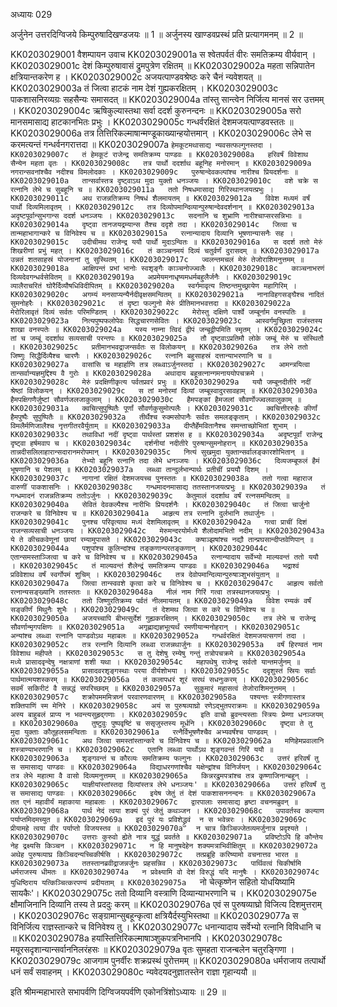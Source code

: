 अध्यायः 029

अर्जुनेन उत्तरदिग्विजये किम्पुरुषादिखण्डजयः ॥ 1 ॥ अर्जुनस्य खाण्डवप्रस्थं प्रति प्रत्यागमनम् ॥ 2 ॥
	
KK0203029001	वैशम्पायन उवाच 
KK0203029001a	स श्वेतपर्वतं वीरः समतिक्रम्य वीर्यवान् ।                            
KK0203029001c	देशं किम्पुरुषावासं द्रुमपुत्रेण रक्षितम् ॥
KK0203029002a	महता सन्निपातेन क्षत्रियान्तकरेण ह ।
KK0203029002c	अजयत्पाण्डवश्रेष्ठः करे चैनं न्यवेशयत् ॥
KK0203029003a	तं जित्वा हाटकं नाम देशं गुह्यकरक्षितम् ।
KK0203029003c	पाकशासनिरव्यग्रः सहसैन्यः समासदत् ॥
KK0203029004a	तांस्तु सान्त्वेन निर्जित्य मानसं सर उत्तमम् ।
KK0203029004c	ऋषिकुल्यास्तथा सर्वा ददर्श कुरुनन्दनः ॥
KK0203029005a	सरो मानसमासाद्य हाटकानभितः प्रभुः ।
KK0203029005c	गन्धर्वरक्षितं देशमजयत्पाण्डवस्ततः ॥
KK0203029006a	तत्र तित्तिरिकल्माषान्मण्डूकाख्यान्हयोत्तमान् ।
KK0203029006c	लेभे स करमत्यन्तं गन्धर्वनगरात्तदा ॥
KK0203029007a	`हेमकूटमथासाद्य न्यवसत्फल्गुनस्तदा ।
KK0203029007c	तं हेमकूटं राजेन्द्र समतिक्रम्य पाण्डवः ॥
KK0203029008a	हरिवर्षं विवेशाथ सैन्येन महता वृतः ।
KK0203029008c	तत्र पार्थो ददर्शाथ बहूनिह मनोरमान् ॥
KK0203029009a	नगरान्सवनांश्चैव नदीश्च विमलोदकाः ।
KK0203029009c	पुरुषान्देवकल्पांश्च नारीश्च प्रियदर्शनाः ॥
KK0203029010a	तान्सर्वास्तत्र दृष्ट्वाऽथ मुदा युक्तो धनञ्जयः ।
KK0203029010c	वशे चक्रे स रत्नानि लेभे च सुबहूनि च ॥
KK0203029011a	ततो निषधमासाद्य गिरिस्थानजयत्प्रभुः ।
KK0203029011c	अथ राजन्नतिक्रम्य निषधं शैलमायतम् ॥
KK0203029012a	विवेश मध्यमं वर्षं पार्थो दिव्यमिलावृतम् ।
KK0203029012c	तत्र दिव्योपमान्दिव्यान्पुरुषान्देवदर्शनान् ॥
KK0203029013a	अदृष्टपूर्वान्सुभगान्स ददर्श धनञ्जयः ।
KK0203029013c	सदनानि च शुभ्राणि नारीश्चाप्सरसन्निभाः ॥
KK0203029014a	दृष्ट्वा तानजयद्रम्यान्स तैश्च ददृशे तदा ।
KK0203029014c	जित्वा च तान्महाभागान्करे च विनिवेश्य च ॥
KK0203029015a	रत्नान्यादाय दिव्यानि भूषणान्यासनैः सह ।
KK0203029015c	उदीचीमथ राजेन्द्र ययौ पार्थो मुदाऽन्वितः ॥
KK0203029016a	स ददर्श ततो मेरुं शिखरीणां प्रभुं महत् ।
KK0203029016c	तं काञ्चनमयं दिव्यं चतुर्वर्णं दुरासदम् ॥
KK0203029017a	उन्नतं शतसाहस्रं योजनानां तु सुस्थितम् ।
KK0203029017c	ज्वलन्तमचलं मेरुं तेजोराशिमनुत्तमम् ॥
KK0203029018a	आक्षिपन्तं प्रभां भानोः स्वशृङ्गैः काञ्चनोज्ज्वलैः ।
KK0203029018c	काञ्चनाभरणं दिव्यदेवगन्धर्वसेवितम् ॥
KK0203029019a	अप्रमेयमनाधृष्यमधर्मबहुलैर्जनैः ।
KK0203029019c	व्यालैराचरितं घोरैर्दिव्यौषधिविदीपितम् ॥
KK0203029020a	स्वर्गमावृत्य तिष्ठन्तमुच्छ्रायेण महागिरिम् ।
KK0203029020c	अगम्यं मनसाप्यन्यैर्नदीवृक्षसमन्वितम् ॥
KK0203029021a	नानाविहगसङ्घैश्च नादितं सुमनोहरैः ।
KK0203029021c	तं दृष्टा फल्गुनो मेरुं प्रीतिमानभवत्तदा ॥
KK0203029022a	मेरोरिलावृतं दिव्यं सर्वतः परिमण्डितम् ।
KK0203029022c	मेरोस्तु दक्षिणे पार्श्वे जम्बूर्नाम वनस्पतिः ॥
KK0203029023a	नित्यपुष्पफलोपेवः सिद्धचारणसेवितः ।
KK0203029023c	आस्वर्गमुच्छ्रिता राजंस्तस्य शाखा वनस्पतेः ॥
KK0203029024a	यस्य नाम्ना त्विदं द्वीपं जन्बूद्वीपमिति स्मृतम् ।
KK0203029024c	तां च जम्बूं ददर्शाथ सव्यसाची परन्तपः ॥
KK0203029025a	तौ दृष्ट्वाऽप्रतिमौ लोके जम्बूं मेरुं च संस्थितौ ।
KK0203029025c	प्रतीमानभवद्राजन्सर्वतः स विलोकयन् ॥
KK0203029026a	तत्र लेभे ततो जिष्णुः सिद्धैर्दिव्यैश्च चारणैः ।
KK0203029026c	रत्नानि बहुसाहस्रं दत्तान्याभरणानि च ॥
KK0203029027a	वासांसि च महार्हाणि तत्र लब्ध्वाऽर्जुनस्तदा ।
KK0203029027c	आमन्त्रयित्वा तान्सर्वान्यज्ञमुद्दिश्य वै गुरोः ॥
KK0203029028a	अथादाय बहून्रत्नान्गमनाययोपचक्रमे ।
KK0203029028c	मेरुं प्रदक्षिणीकृत्य पर्वतप्रवरं प्रभुः ॥
KK0203029029a	ययौ जम्बूनदीतीरे नदीं श्रेष्ठां विलोकयन् ।
KK0203029029c	स तां मनोरमां दिव्यां जम्बूस्वादुरसावहाम् ॥
KK0203029030a	हैमपक्षिगणैर्जुष्टां सौवर्णजलजाकुलाम् ।
KK0203029030c	हैमपङ्कां हैमजलां सौवर्णोज्ज्वलवालुकाम् ॥
KK0203029031a	क्वचित्सुपुष्पितैः पूर्णां सौवर्णकुसुमोत्पलैः ।
KK0203029031c	क्वचित्तीररुहैः कीर्णां हैमपुष्पैः सुपुष्पितैः ॥
KK0203029032a	तीर्थैश्च रुक्मसोपानैः सर्वतः समलङ्कृताम् ।
KK0203029032c	विमलैर्मणिजालैश्च नृत्तगीतरवैर्युताम् ॥
KK0203029033a	दीप्तैर्हेमवितानैश्च समन्ताच्छोभितां शुभाम् ।
KK0203029033c	तथाविधां नदीं दृष्ट्वा पार्थस्तां प्रशशंस ह ॥
KK0203029034a	अदृष्टपूर्वां राजेन्द्र दृष्ट्वा हर्षमवाप च ।
KK0203029034c	दर्शनीयां नदीतीरे पुरुषान्सुमनोहरान् ॥
KK0203029035a	तान्नदीसलिलाहारान्सदारानमरोपमान् ।
KK0203029035c	नित्यं सुखमुदा युक्तान्सर्वालङ्कारशोभितान् ॥
KK0203029036a	तेभ्यो बहूनि रत्नानि तदा लेभे धनञ्जयः ।
KK0203029036c	दिव्यजम्बूफलं हैमं भूषणानि च पेशलम् ॥
KK0203029037a	लब्ध्वा तान्दुर्लभान्पार्थः प्रतीचीं प्रययौ दिशम् ।
KK0203029037c	नागानां रक्षितं देशमजयच्च पुनस्ततः ॥
KK0203029038a	ततो गत्वा महाराज वारुणीं पाकशासनिः ।
KK0203029038c	गन्धमादनमासाद्य ततस्तानजयत्प्रभुः ॥
KK0203029039a	तं गन्धमादनं राजन्नतिक्रम्य ततोऽर्जुनः ।
KK0203029039c	केतुमालं ददर्शाथ वर्षं रत्नसमन्वितम् ॥
KK0203029040a	सेवितं देवकल्पैश्च नारीभिः प्रियदर्शनैः ।
KK0203029040c	तं जित्वा चार्जुनो राजन्करे च विनिवेश्य च ॥
KK0203029041a	आहृत्य तत्र रत्नानि दुर्लभानि तथार्जुनः ।
KK0203029041c	पुनश्च परिवृत्याथ मध्यं देशमिलावृतम् ॥
KK0203029042a	गत्वा प्राचीं दिशं राजन्सव्यसाची धनञ्जयः ।
KK0203029042c	मेरुमन्दरयोर्मध्ये शैलोदामभितो नदीम् ॥
KK0203029043a	ये ते कीचकवेणूनां छायां रम्यामुपासते ।
KK0203029043c	कषाञ्झषांश्च नद्यौ तान्प्रघसान्दीप्तवेणिपान् ॥
KK0203029044a	पशुपांश्च कुलिन्दांश्च तङ्कणान्परतङ्कणान् ।
KK0203029044c	एतान्समस्ताञ्जित्वा च करे च विनिवेश्य च ॥
KK0203029045a	रत्नान्यादाय सर्वेभ्यो माल्यवन्तं ततो ययौ ।
KK0203029045c	तं माल्यवन्तं शैलेन्द्रं समतिक्रम्य पाण्डवः ॥
KK0203029046a	भद्राश्वं प्रविवेशाथ वर्षं स्वर्गोपमं शुचिम् ।
KK0203029046c	तत्र देवोपमान्दिव्यान्पुरुषाञ्शुभसंयुतान् ॥
KK0203029047a	जित्वा तान्स्ववशे कृत्वा करे च विनिवेश्य च ।
KK0203029047c	आहृत्य सर्वतो रत्नान्यसङ्ख्यानि ततस्ततः ॥
KK0203029048a	नीलं नाम गिरिं गत्वा तत्रस्थानजयत्प्रभुः ।
KK0203029048c	ततो जिष्णुरतिक्रम्य पर्वतं नीलमायतम् ॥
KK0203029049a	विवेश रम्यकं वर्षं सङ्कीर्णं मिथुनैः शुभैः ।
KK0203029049c	तं देशमथ जित्वा स करे च विनिवेश्य च ॥
KK0203029050a	अजयच्चापि बीभत्सुर्देशं गुह्यकरक्षितम् ।
KK0203029050c	तत्र लेभे च राजेन्द्र सौवर्णान्मृगपक्षिणः ॥
KK0203029051a	अगृह्णाद्यज्ञभूत्यर्थं रमणीयान्मनोहरान् ।
KK0203029051c	अन्यांश्च लब्ध्वा रत्नानि पाण्डवोऽथ महाबलः ॥
KK0203029052a	गन्धर्वरक्षितं देशमजयत्सगणं तदा ।
KK0203029052c	तत्र रत्नानि दिव्यानि लब्ध्वा राजन्नथार्जुनः ॥
KK0203029053a	वर्षं हिरण्वतं नाम विवेशाथ महीपते ।
KK0203029053c	स तु देशेषु रम्येषु गन्तुं तत्रोपचक्रमे ॥
KK0203029054a	मध्ये प्रासादवृन्देषु नक्षत्राणां शशी यथा ।
KK0203029054c	महापथेषु राजेन्द्र सर्वतो यान्तमर्जुनम् ॥
KK0203029055a	प्रासादवरशृङ्गस्थाः परया वीर्यशोभया ।
KK0203029055c	ददृशुस्तं स्रियः सर्वाः पार्थमात्मयशस्करम् ॥
KK0203029056a	तं कलापधरं शूरं सरथं सधनुःकरम् ।
KK0203029056c	सवर्मं सकिरीटं वै सन्नद्धं सपरिच्छदम् ॥
KK0203029057a	सुकुमारं महासत्वं तेजोराशिमनुत्तमम् ।
KK0203029057c	शक्रोपमममित्रघ्नं परवारणवारणम् ॥
KK0203029058a	पश्यन्तः स्त्रीगणास्तत्र शक्तिपाणिं स्म मेनिरे ।
KK0203029058c	अयं स पुरुषव्याघ्रो रणेऽद्भुतपराक्रमः ॥
KK0203029059a	अस्य बाहुबलं प्राप्य न भवन्त्यसुहृद्गणाः ।
KK0203029059c	इति वाचो ब्रुवन्त्यस्ताः स्त्रियः प्रेम्णा धनञ्जयम् ॥
KK0203029060a	तुष्टुवुः पुष्पवृष्टिं च ससृजुस्तस्य मूर्धनि ।
KK0203029060c	दृष्ट्वा ते तु मुदा युक्ताः कौतूहलसमन्विताः ॥
KK0203029061a	रत्नैर्विभूषणैश्चैव अभ्यवर्षंश्च पाण्डवम् ।
KK0203029061c	अथ जित्वा समस्तांस्तान्करे च विनिवेश्य च ॥
KK0203029062a	मणिहेमप्रवालानि शस्त्राण्याभरणानि च ।
KK0203029062c	एतानि लब्ध्वा पार्थोऽथ शृङ्गवन्तं गिरिं ययौ ॥
KK0203029063a	शृङ्गवन्तं च कौरव्यः समतिक्रम्य फल्गुनः ।
KK0203029063c	उत्तरं हरिवर्षं तु स समासाद्य पाण्डवः ॥
KK0203029064a	विद्याधरगणांश्चैव यक्षेन्द्रांश्च विनिर्जयन् ।
KK0203029064c	तत्र लेभे महात्मा वै वासो दिव्यमनुत्तमम् ॥
KK0203029065a	किन्नरद्रुमपत्रांश्च तत्र कृष्णाजिनान्बहून् ।
KK0203029065c	याज्ञीयांस्तांस्तदा दिव्यांस्तत्र लेभे धनञ्जयः' ॥
KK0203029066a	उत्तरं हरिवर्षं तु स समासाद्य पाण्डवः ।
KK0203029066c	इयेष जेतुं तं देशं पाकशासननन्दनः ॥
KK0203029067a	तत एनं महावीर्यं महाकाया महाबलाः ।
KK0203029067c	द्वारपालाः समासाद्य हृष्टा वचनमब्रुवन् ॥
KK0203029068a	पार्थ नेदं त्वया शक्यं पुरं जेतुं कथञ्जन ।
KK0203029068c	उपावर्तस्व कल्याण पर्याप्तमिदमच्युत ॥
KK0203029069a	इदं पुरं यः प्रविशेद्ध्रुवं  न स भवेन्नरः ।
KK0203029069c	प्रीयामहे त्वया वीर पर्याप्तो विजयस्तव ॥
KK0203029070a	न चात्र किञ्चिज्जेतव्यमर्जुनात्र प्रदृश्यते ।
KK0203029070c	उत्तराः कुरुवो ह्येते नात्र युद्धं प्रवर्तते ॥
KK0203029071a	प्रविष्टोऽपि हि कौन्तेय नेह द्रक्ष्यसि किञ्चन ।
KK0203029071c	न हि मानुषदेहेन शक्यमत्राभिवीक्षितुम् ॥
KK0203029072a	अथेह पुरुषव्याघ्र किञ्चिदन्यच्चिकीर्षसि ।
KK0203029072c	तत्प्रब्रूहि करिष्यामो वचनात्तव भारत ॥
KK0203029073a	ततस्तानब्रवीद्राजन्नर्जुनः प्रहसन्निव ।
KK0203029073c	पार्थिवत्वं चिकीर्षामि धर्मराजस्य धीमतः ॥
KK0203029074a	न प्रवेक्ष्यामि वो देशं विरुद्धं यदि मानुषैः ।
KK0203029074c	युधिष्ठिराय यत्किञ्चित्करपण्यं प्रदीयताम् ॥
KK0203029075a	`नो चेत्कृष्णेन सहितो योधयिष्यामि सायकैः'।
KK0203029075c	ततो दिव्यानि वस्त्राणि दिव्यान्याभरणानि च ।
KK0203029075e	क्षौमाजिनानि दिव्यानि तस्य ते प्रददुः करम् ॥
KK0203029076a	एवं स पुरुषव्याघ्रो विजित्य दिशमुत्तराम् ।
KK0203029076c	सङ्ग्रामान्सुबहून्कृत्वा क्षत्रियैर्दस्युभिस्तथा ॥
KK0203029077a	स विनिर्जित्य राज्ञस्तान्करे च विनिवेश्य तु ।
KK0203029077c	धनान्यादाय सर्वेभ्यो रत्नानि विविधानि च ॥
KK0203029078a	हयांस्तित्तिरिकल्माषाञ्शुकपत्रनिभानपि ।
KK0203029078c	मयूरसदृशान्यान्सर्वाननिलरंहसः ॥
KK0203029079a	वृतः सुमहता राजन्बलेन चतुरङ्गिणा ।
KK0203029079c	आजगाम पुनर्वीरः शक्रप्रस्थं पुरोत्तमम् ॥
KK0203029080a	धर्मराजाय तत्पार्थो धनं सर्वं सवाहनम् ।
KK0203029080c	न्यवेदयदनुज्ञातस्तेन राज्ञा गृहान्ययौ ॥ 

इति श्रीमन्महाभारते सभापर्वणि दिग्विजयपर्वणि एकोनत्रिंशोऽध्यायः ॥ 29 ॥
